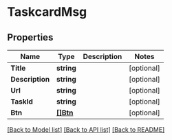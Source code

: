 # TaskcardMsg

## Properties

Name | Type | Description | Notes
------------ | ------------- | ------------- | -------------
**Title** | **string** |  | [optional] 
**Description** | **string** |  | [optional] 
**Url** | **string** |  | [optional] 
**TaskId** | **string** |  | [optional] 
**Btn** | [**[]Btn**](Btn.md) |  | [optional] 

[[Back to Model list]](../README.md#documentation-for-models) [[Back to API list]](../README.md#documentation-for-api-endpoints) [[Back to README]](../README.md)



